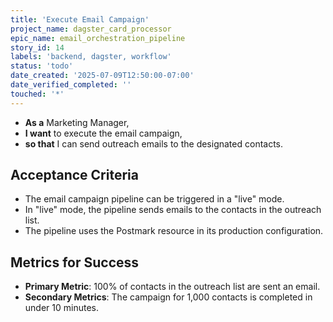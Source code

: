 ```yaml
---
title: 'Execute Email Campaign'
project_name: dagster_card_processor
epic_name: email_orchestration_pipeline
story_id: 14
labels: 'backend, dagster, workflow'
status: 'todo'
date_created: '2025-07-09T12:50:00-07:00'
date_verified_completed: ''
touched: '*'
---
```


- **As a** Marketing Manager,
- **I want** to execute the email campaign,
- **so that** I can send outreach emails to the designated contacts.

## Acceptance Criteria

- The email campaign pipeline can be triggered in a "live" mode.
- In "live" mode, the pipeline sends emails to the contacts in the outreach list.
- The pipeline uses the Postmark resource in its production configuration.

## Metrics for Success

- **Primary Metric**: 100% of contacts in the outreach list are sent an email.
- **Secondary Metrics**: The campaign for 1,000 contacts is completed in under 10 minutes.
